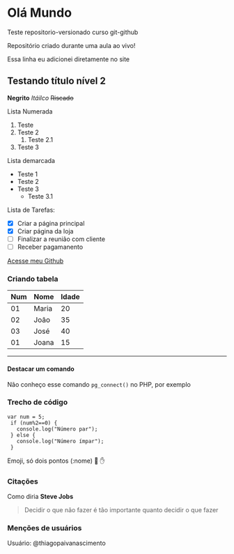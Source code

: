 # Olá Mundo
 Teste repositorio-versionado curso git-github

 Repositório criado durante uma aula ao vivo!
 
 Essa linha eu adicionei diretamente no site
 
 ## Testando título nível 2
 **Negrito**
 *Itáilco*
 ~~Riscado~~
 
 
Lista Numerada
1. Teste
1. Teste 2
   1. Teste 2.1
3. Teste 3

Lista demarcada

* Teste 1
* Teste 2
* Teste 3
  * Teste 3.1

Lista de Tarefas:

- [x] Criar a página principal
- [x] Criar página da loja
- [ ] Finalizar a reunião com cliente
- [ ] Receber pagamanento

[Acesse meu Github](https://github.com/thiagopaivanascimento)

### Criando tabela

Num | Nome | Idade
--- | --- | ---
01 | Maria | 20
02 | João | 35
03 | José | 40
01 | Joana | 15

---
#### Destacar um comando
Não conheço esse comando `pg_connect()` no PHP, por exemplo

### Trecho de código

```
var num = 5;
 if (num%2==0) {
   console.log("Número par");
 } else {
   console.log("Número ímpar");
 }

```
Emoji, só dois pontos (:nome) 🖖 ✋

### Citações
Como diria **Steve Jobs**
> Decidir o que não fazer é tão 
> importante quanto decidir 
> o que fazer 

### Menções de usuários
Usuário: @thiagopaivanascimento
